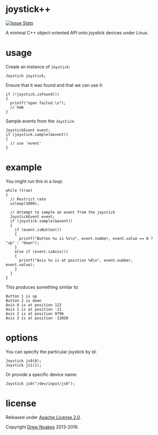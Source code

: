 # joystick++

[![Issue Stats](http://issuestats.com/github/drewnoakes/joystick/badge/pr?style=flat)](http://issuestats.com/github/drewnoakes/joystick)

A minimal C++ object-oriented API onto joystick devices under Linux.

# usage

Create an instance of `Joystick`:

    Joystick joystick;

Ensure that it was found and that we can use it:

    if (!joystick.isFound())
    {
      printf("open failed.\n");
      // hmm
    }

Sample events from the `Joystick`:

    JoystickEvent event;
    if (joystick.sample(&event))
    {
      // use 'event'
    }

# example

You might run this in a loop:

    while (true)
    {
      // Restrict rate
      usleep(1000);

      // Attempt to sample an event from the joystick
      JoystickEvent event;
      if (joystick.sample(&event))
      {
        if (event.isButton())
        {
          printf("Button %u is %s\n", event.number, event.value == 0 ? "up" : "down");
        }
        else if (event.isAxis())
        {
          printf("Axis %u is at position %d\n", event.number, event.value);
        }
      }
    }

This produces something similar to:

    Button 1 is up
    Button 2 is down
    Axis 0 is at position 122
    Axis 1 is at position -11
    Axis 2 is at position 9796
    Axis 3 is at position -13850

# options

You can specify the particular joystick by id:

    Joystick js0(0);
    Joystick js1(1);
    
Or provide a specific device name:

    Joystick js0("/dev/input/js0");

# license

Released under [Apache License 2.0](https://www.apache.org/licenses/LICENSE-2.0).

Copyright [Drew Noakes](http://drewnoakes.com) 2013-2016.
